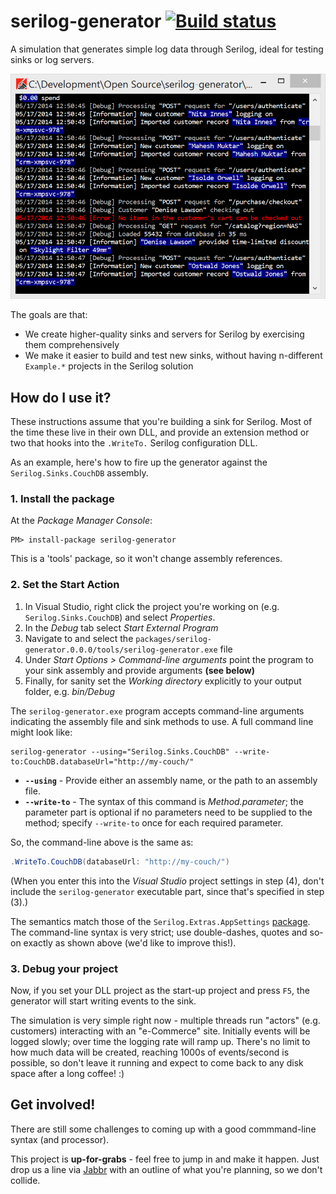 serilog-generator [![Build status](https://ci.appveyor.com/api/projects/status/769o3i4sws3him7r/branch/master?svg=true)](https://ci.appveyor.com/project/serilog/serilog-generator/branch/master)
=================

A simulation that generates simple log data through Serilog, ideal for testing sinks or log servers.

![Screenshot](/asset/screenshot.png?raw=true)

The goals are that:

* We create higher-quality sinks and servers for Serilog by exercising them comprehensively
* We make it easier to build and test new sinks, without having n-different `Example.*` projects in the Serilog solution

How do I use it?
----------------

These instructions assume that you're building a sink for Serilog. Most of the time these live in their own DLL, and provide an extension method or two that hooks into the `.WriteTo.` Serilog configuration DLL.

As an example, here's how to fire up the generator against the `Serilog.Sinks.CouchDB` assembly.

### 1. Install the package

At the _Package Manager Console_:

```
PM> install-package serilog-generator
```

This is a 'tools' package, so it won't change assembly references.

### 2. Set the Start Action

1. In Visual Studio, right click the project you're working on (e.g. `Serilog.Sinks.CouchDB`) and select _Properties_.
2. In the _Debug_ tab select _Start External Program_
3. Navigate to and select the `packages/serilog-generator.0.0.0/tools/serilog-generator.exe` file
4. Under _Start Options > Command-line arguments_ point the program to your sink assembly and provide arguments **(see below)**
5. Finally, for sanity set the _Working directory_ explicitly to your output folder, e.g. _bin/Debug_

The `serilog-generator.exe` program accepts command-line arguments indicating the assembly file and sink methods to use. A full command line might look like:

```
serilog-generator --using="Serilog.Sinks.CouchDB" --write-to:CouchDB.databaseUrl="http://my-couch/"
```

* **`--using`** - Provide either an assembly name, or the path to an assembly file.
* **`--write-to`** - The syntax of this command is _Method.parameter_; the parameter part is optional if no parameters need to be supplied to the method; specify `--write-to` once for each required parameter.

So, the command-line above is the same as:

```csharp
.WriteTo.CouchDB(databaseUrl: "http://my-couch/")
```

(When you enter this into the _Visual Studio_ project settings in step (4), don't include the `serilog-generator` executable part, since that's specified in step (3).)

The semantics match those of the `Serilog.Extras.AppSettings` [package](https://github.com/serilog/serilog/wiki/AppSettings). The command-line syntax is very strict; use double-dashes, quotes and so-on exactly as shown above (we'd like to improve this!).

### 3. Debug your project

Now, if you set your DLL project as the start-up project and press `F5`, the generator will start writing events to the sink.

The simulation is very simple right now - multiple threads run "actors" (e.g. customers) interacting with an "e-Commerce" site. Initially events will be logged slowly; over time the logging rate will ramp up. There's no limit to how much data will be created, reaching 1000s of events/second is possible, so don't leave it running and expect to come back to any disk space after a long coffee! :)

Get involved!
-------------

There are still some challenges to coming up with a good commmand-line syntax (and processor).

This project is **up-for-grabs** - feel free to jump in and make it happen. Just drop us a line via [Jabbr](https://jabbr.net/#/rooms/serilog) with an outline of what you're planning, so we don't collide.


